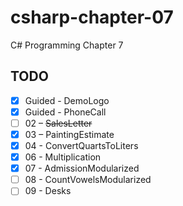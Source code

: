 # csharp-chapter-07
C# Programming Chapter 7

## TODO
- [X] Guided - DemoLogo
- [X] Guided - PhoneCall
- [ ] 02 – ~~SalesLetter~~
- [X] 03 – PaintingEstimate
- [X] 04 - ConvertQuartsToLiters
- [X] 06 - Multiplication
- [X] 07 - AdmissionModularized
- [ ] 08 - CountVowelsModularized
- [ ] 09 - Desks
